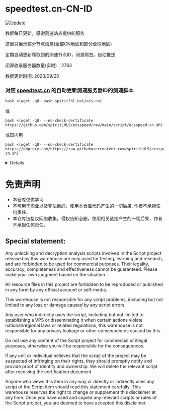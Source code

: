 # speedtest.cn-CN-ID

[![Update](https://github.com/spiritLHLS/speedtest.cn-CN-ID/actions/workflows/main.yml/badge.svg)](https://github.com/spiritLHLS/speedtest.cn-CN-ID/actions/workflows/main.yml)

数据每日更新，感谢测速站点提供的服务

这里只展示部分节点信息(全部CN地区和部分全球地区)

定期自动更新爬取到的测速节点ID，闭源爬虫，自动推送

闭源收录服务器数量(实时)：2763

数据更新时间: 2023/09/20

### 对应 [speedtest.cn](https://www.speedtest.cn/) 的自动更新测速服务器ID的测速脚本

```
bash <(wget -qO- bash.spiritlhl.net/ecs-cn)
```

或

```
bash <(wget -qO- --no-check-certificate https://github.com/spiritLHLS/ecsspeed/raw/main/script/ecsspeed-cn.sh)
```

或国内用

```
bash <(wget -qO- --no-check-certificate https://ghproxy.com/https://raw.githubusercontent.com/spiritLHLS/ecsspeed/main/script/ecsspeed-cn.sh)
```

<details>

支持测速的架构：i386, x86_64, amd64, arm64, s390x, riscv64, ppc64le, ppc64

涵盖中国三大运营商、香港、台湾的测速节点，默认的三网测速每个运营商选择本机ping值最低的两个节点测速，详情三网测速才是全测，节点列表每天自动更新一次。

支持国内服务器测试(有判断是否为国内机器)，但由于国内服务器带宽过小，会很慢，详见初次运行的显示
  
</details>

# 免责声明

* 本仓库仅供学习
* 不可用于商业以及非法目的，使用本仓库代码产生的一切后果, 作者不承担任何责任.
* 本仓库链接仅网络收集，侵权告知必删，使用相关链接产生的一切后果，作者不承担任何责任。

## Special statement:

Any unlocking and decryption analysis scripts involved in the Script project released by this warehouse are only used for testing, learning and research, and are forbidden to be used for commercial purposes. Their legality, accuracy, completeness and effectiveness cannot be guaranteed. Please make your own judgment based on the situation. .

All resource files in this project are forbidden to be reproduced or published in any form by any official account or self-media.

This warehouse is not responsible for any script problems, including but not limited to any loss or damage caused by any script errors.

Any user who indirectly uses the script, including but not limited to establishing a VPS or disseminating it when certain actions violate national/regional laws or related regulations, this warehouse is not responsible for any privacy leakage or other consequences caused by this.

Do not use any content of the Script project for commercial or illegal purposes, otherwise you will be responsible for the consequences.

If any unit or individual believes that the script of the project may be suspected of infringing on their rights, they should promptly notify and provide proof of identity and ownership. We will delete the relevant script after receiving the certification document.

Anyone who views this item in any way or directly or indirectly uses any script of the Script item should read this statement carefully. This warehouse reserves the right to change or supplement this disclaimer at any time. Once you have used and copied any relevant scripts or rules of the Script project, you are deemed to have accepted this disclaimer.
